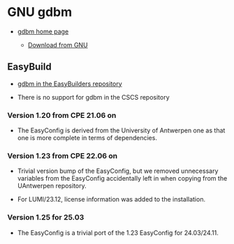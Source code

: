 # GNU gdbm

-   [gdbm home page](https://puszcza.gnu.org.ua/software/gdbm/)

    -   [Download from GNU](https://ftp.gnu.org/gnu/gdbm/)


## EasyBuild

-   [gdbm in the EasyBuilders repository](https://github.com/easybuilders/easybuild-easyconfigs/tree/develop/easybuild/easyconfigs/g/gdbm)

-   There is no support for gdbm in the CSCS repository


### Version 1.20 from CPE 21.06 on

-   The EasyConfig is derived from the University of Antwerpen one as that one
    is more complete in terms of dependencies.


### Version 1.23 from CPE 22.06 on

-   Trivial version bump of the EasyConfig, but we removed unnecessary variables
    from the EasyConfig accidentally left in when copying from the UAntwerpen
    repository.

-   For LUMI/23.12, license information was added to the installation.


### Version 1.25 for 25.03

-   The EasyConfig is a trivial port of the 1.23 EasyConfig for 24.03/24.11.

